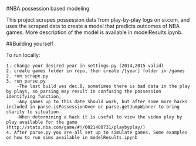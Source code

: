 #NBA possession based modeling

This project scrapes possession data from play-by-play logs on si.com, and uses the scraped data to create a model that predicts outcomes of NBA games.  More description of the model is available in modelResults.ipynb.

##Building yourself

To run locally:

	1. change your desired year in settings.py (2014,2015 valid)
	2. create games folder in repo, then create /[year] folder in /games
	2. run scrape.py
	3. run parse.py
		-The last build was dec.8, sometimes there is bad data in the play by plays, so parsing may result in confusing the possession identifying function,
		-Any games up to this date should work, but after some more hacks included in parse.isPossessionOver or parse.getJumpWinner to bring clarity to situation.
		-When determining a hack it is useful to view the video play by play available for the game (http://stats.nba.com/game/#!/0021400731/playbyplay/)
	4. After parse.py you are all set up to simulate games. Some examples on how to run sims available in modelResults.ipynb
	